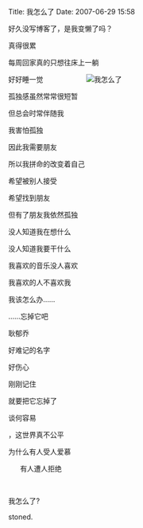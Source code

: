 Title: 我怎么了
Date: 2007-06-29 15:58

<p> </p> 
<p>好久没写博客了，是我变懒了吗？</p> 
<p>真得很累</p> 
<p>每周回家真的只想往床上一躺</p> 
<p> 好好睡一觉&nbsp;&nbsp;&nbsp;&nbsp;&nbsp;&nbsp;&nbsp;&nbsp;&nbsp;&nbsp;&nbsp;&nbsp;&nbsp;&nbsp;&nbsp;&nbsp;&nbsp;&nbsp;&nbsp;&nbsp;&nbsp; <a target="_blank" rel="nofollow"  ><img src="http://img.bimg.126.net/photo/jwqQxX7tv1JU4QWzdA-QWA==/332421947512334568.jpg"  real_src=""  border="0"  alt="我怎么了"  title="我怎么了"  /></a></p> 
<p> </p> 
<p>孤独感虽然常常很短暂</p> 
<p>但总会时常伴随我</p> 
<p>我害怕孤独</p> 
<p>因此我需要朋友</p> 
<p>所以我拼命的改变着自己</p> 
<p>希望被别人接受</p> 
<p>希望找到朋友</p> 
<p>但有了朋友我依然孤独</p> 
<p>没人知道我在想什么</p> 
<p>没人知道我要干什么</p> 
<p>我喜欢的音乐没人喜欢</p> 
<p>我喜欢的人不喜欢我</p> 
<p>我该怎么办……</p> 
<p>……忘掉它吧 </p> 
<p>耿郁乔</p> 
<p>好难记的名字</p> 
<p>好伤心</p> 
<p>刚刚记住</p> 
<p>就要把它忘掉了</p> 
<p>谈何容易</p> 
<p>，这世界真不公平</p> 
<p>为什么有人受人爱慕</p> 
<p> &nbsp;&nbsp;&nbsp;&nbsp;&nbsp; 有人遭人拒绝</p> 
<p>&nbsp;</p> 
<p>我怎么了?</p> 
<p>stoned.</p>
